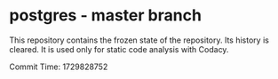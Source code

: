 # postgres - master branch

This repository contains the frozen state of the repository.
Its history is cleared. It is used only for static code
analysis with Codacy.

Commit Time: 1729828752